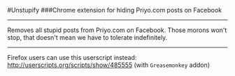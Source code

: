 #Unstupify
###Chrome extension for hiding Priyo.com posts on Facebook

---

Removes all stupid posts from Priyo.com on Facebook. Those morons won't stop, that doesn't mean we have to tolerate indefinitely.

---

Firefox users can use this userscript instead: http://userscripts.org/scripts/show/485555 (with `Greasemonkey` addon)